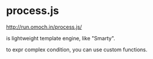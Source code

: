 process.js
==================
http://run.omoch.in/process.js/

is lightweight template engine, like "Smarty".

to expr complex condition, you can use custom functions.
